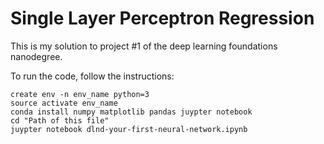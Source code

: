 # Single Layer Perceptron Regression
This is my solution to project #1 of the deep learning foundations nanodegree.

To run the code, follow the instructions:


```
create env -n env_name python=3
source activate env_name
conda install numpy matplotlib pandas juypter notebook
cd "Path of this file"
juypter notebook dlnd-your-first-neural-network.ipynb
```
